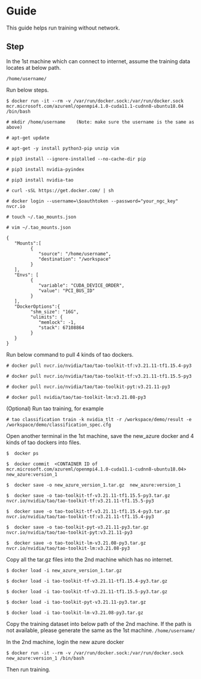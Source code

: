 # Guide 
This guide helps run training without network.

## Step
In the 1st machine which can connect to internet, assume the training data locates at below path.

`/home/username/`

Run below steps.
```
$ docker run -it --rm -v /var/run/docker.sock:/var/run/docker.sock mcr.microsoft.com/azureml/openmpi4.1.0-cuda11.1-cudnn8-ubuntu18.04 /bin/bash

# mkdir /home/username    (Note: make sure the username is the same as above)

# apt-get update

# apt-get -y install python3-pip unzip vim

# pip3 install --ignore-installed --no-cache-dir pip

# pip3 install nvidia-pyindex

# pip3 install nvidia-tao

# curl -sSL https://get.docker.com/ | sh

# docker login --username=\$oauthtoken --password="your_ngc_key"  nvcr.io

# touch ~/.tao_mounts.json

# vim ~/.tao_mounts.json 

{
   "Mounts":[
         {
            "source": "/home/username",
            "destination": "/workspace"
         }
   ],
   "Envs": [
         {
            "variable": "CUDA_DEVICE_ORDER",
            "value": "PCI_BUS_ID"
         }
   ],
   "DockerOptions":{
         "shm_size": "16G",
         "ulimits": {
            "memlock": -1,
            "stack": 67108864
         }
   }
}
```


Run below command to pull 4 kinds of tao dockers.
```
# docker pull nvcr.io/nvidia/tao/tao-toolkit-tf:v3.21.11-tf1.15.4-py3

# docker pull nvcr.io/nvidia/tao/tao-toolkit-tf:v3.21.11-tf1.15.5-py3

# docker pull nvcr.io/nvidia/tao/tao-toolkit-pyt:v3.21.11-py3

# docker pull nvidia/tao/tao-toolkit-lm:v3.21.08-py3
```


(Optional) Run tao training, for example
```
# tao classification train -k nvidia_tlt -r /workspace/demo/result -e /workspace/demo/classification_spec.cfg
```




Open another terminal in the 1st machine,  save the new_azure docker and 4 kinds of tao dockers into files.
```
$  docker ps

$  docker commit  <CONTAINER ID of mcr.microsoft.com/azureml/openmpi4.1.0-cuda11.1-cudnn8-ubuntu18.04>  new_azure:version_1 

$  docker save -o new_azure_version_1.tar.gz  new_azure:version_1

$  docker save -o tao-toolkit-tf-v3.21.11-tf1.15.5-py3.tar.gz nvcr.io/nvidia/tao/tao-toolkit-tf:v3.21.11-tf1.15.5-py3

$  docker save -o tao-toolkit-tf-v3.21.11-tf1.15.4-py3.tar.gz nvcr.io/nvidia/tao/tao-toolkit-tf:v3.21.11-tf1.15.4-py3

$  docker save -o tao-toolkit-pyt-v3.21.11-py3.tar.gz  nvcr.io/nvidia/tao/tao-toolkit-pyt:v3.21.11-py3

$  docker save -o tao-toolkit-lm-v3.21.08-py3.tar.gz   nvcr.io/nvidia/tao/tao-toolkit-lm:v3.21.08-py3
```




Copy all the tar.gz files into the 2nd machine which has no internet.
```
$ docker load -i new_azure_version_1.tar.gz

$ docker load -i tao-toolkit-tf-v3.21.11-tf1.15.4-py3.tar.gz

$ docker load -i tao-toolkit-tf-v3.21.11-tf1.15.5-py3.tar.gz

$ docker load -i tao-toolkit-pyt-v3.21.11-py3.tar.gz

$ docker load -i tao-toolkit-lm-v3.21.08-py3.tar.gz
```

Copy the training dataset into below path of the 2nd machine. If the path is not available, please generate the same as the 1st machine.
`/home/username/`



In the 2nd machine, login the new azure docker
```
$ docker run -it --rm -v /var/run/docker.sock:/var/run/docker.sock new_azure:version_1 /bin/bash
```

Then run training.
